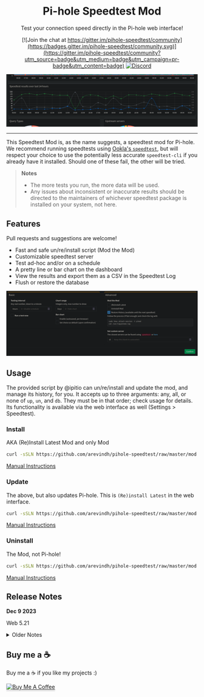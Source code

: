 <div style="text-align: center;">
<div style="align: justify;">

# Pi-hole Speedtest Mod

Test your connection speed directly in the Pi-hole web interface!

[![Join the chat at https://gitter.im/pihole-speedtest/community](https://badges.gitter.im/pihole-speedtest/community.svg)](https://gitter.im/pihole-speedtest/community?utm_source=badge&utm_medium=badge&utm_campaign=pr-badge&utm_content=badge)  [![Discord](https://badgen.net/badge/icon/discord?icon=discord&label)](https://discord.gg/TW9TfyM)

![Dashboard](assets/dashboard.png)

</div>
</div>

---

This Speedtest Mod is, as the name suggests, a speedtest mod for Pi-hole. We recommend running speedtests using [Ookla's `speedtest`](https://www.speedtest.net/apps/cli), but will respect your choice to use the potentially less accurate `speedtest-cli` if you already have it installed. Should one of these fail, the other will be tried.

> **Notes**
>
> * The more tests you run, the more data will be used.
> * Any issues about inconsistent or inaccurate results should be directed to the maintainers of whichever speedtest package is installed on your system, not here.

## Features

Pull requests and suggestions are welcome!

* Fast and safe un/re/install script (Mod the Mod)
* Customizable speedtest server
* Test ad-hoc and/or on a schedule
* A pretty line or bar chart on the dashboard
* View the results and export them as a CSV in the Speedtest Log
* Flush or restore the database

![Settings](assets/settings.png)

## Usage

The provided script by @ipitio can un/re/install and update the mod, and manage its history, for you. It accepts up to three arguments: any, all, or none of `up`, `un`, and `db`. They must be in that order; check usage for details. Its functionality is available via the web interface as well (Settings > Speedtest).

### Install

AKA (Re)Install Latest Mod and only Mod

```bash
curl -sSLN https://github.com/arevindh/pihole-speedtest/raw/master/mod.sh | sudo bash
```

[Manual Instructions](https://github.com/arevindh/pihole-speedtest/wiki/Installing-Speedtest-Mod)

### Update

The above, but also updates Pi-hole. This is `(Re)install Latest` in the web interface.

```bash
curl -sSLN https://github.com/arevindh/pihole-speedtest/raw/master/mod.sh | sudo bash -s up
```

[Manual Instructions](https://github.com/arevindh/pihole-speedtest/wiki/Updating--Speedtest-Mod)

### Uninstall

The Mod, not Pi-hole!

```bash
curl -sSLN https://github.com/arevindh/pihole-speedtest/raw/master/mod.sh | sudo bash -s un
```

[Manual Instructions](https://github.com/arevindh/pihole-speedtest/wiki/Uninstalling-Speedtest-Mod)

## Release Notes

**Dec 9 2023**

Web 5.21

<details>
<summary>Older Notes</summary>
</br>

**June 8 2023**

Pi-hole 5.17.1 FTL 5.23, Web 5.20.1

**Jan 5 2023**

Pi-hole 5.14.2 FTL 5.20, Web v5.18

Wishing everyone a very happy New Year!

**Nov 24 2022**

Pi-hole 5.14.1 FTL 5.19.1, Web v5.17

**Oct 18 2022**

Pi-hole v5.13 FTL v5.18.2, Web v5.16

**Oct 1 2022**

Pi-hole 5.12.2 FTL 5.18.1 Admin LTE 5.15.1 , Docker 2022.09.4

**Sept 8 2022**

Pi-hole FTL v5.17, Web v5.14.2 and Core v5.12

**Sept 4 2022**

Pi-hole FTL v5.17, Web v5.14.1 and Core v5.12

**August 29 2022**

Pi-hole docker update

**July 11 2022**

Pi-hole core v5.11.4

**July 9 2022**

Pi-hole FTL v5.16, Web v5.13 and Core v5.11.3

**April 24 2022**

Pi-hole FTL v5.15, Web v5.12 and Core v5.10

**Mar 17 2022**

Speedtest mod update fixed [AdminLTE/51](https://github.com/arevindh/AdminLTE/issues/51)

**Feb 21 2022**

Speedtest mod update, Pi-hole Web v5.11.1

**Feb 16 2022**

* Updated Pi-hole FTL v5.14, Web v5.11 and Core v5.9

**Jan 8 2022**

* Updated to Pi-hole v5.8.1 Core / FTL v5.13 / 5.10.1 Web

**Dec 26 2021**

* Updated to pihole 5.7 Core / 5.9 Web

**Oct 24 2021**

* Updated to pihole 5.6 Core / 5.8 Web

**Oct 1 2021**

* Updated to pihole 5.5 Core / 5.7 Web

**Sept 16 2021**

* Updated to pihole 5.4 Core / 5.6 Web, disabled python mode selection , 'pihole -a -sn'

**April 15 2021**

* Updated to pihole 5.3.1 Core / 5.5 Web

**Jan 20 2021**

* Updated to pihole 5.2.4 Core / 5.3.1 Web

**Jan 18 2021**

* Updated to pihole 5.2.3 Core / 5.3 Web

**Dec 25 2020**

* Updated to pihole V5.2.2

**Dec 4 2020**

* Updated to pihole V5.2.1

**Nov 30 2020**

* Updated to pihole 5.2(Web) & 5.2(Core)

**OCt 9 2020**

* Fixed scheduler issues

**Aug 13 2020**

* Updated to pihole 5.1.1 (Web) & 5.1.2 (Core)

**July 29 2020**

* New feature : Displays 0 for failed speedtests : [Show failed speedtests as 0?](https://github.com/arevindh/pihole-speedtest/issues/43)

**July 20 2020**

* Updated to version v5.1

**June 4 2020**

* Added Support for official Speedtest-cli (v5.0.2)

**May 11 2020**

* Updated to admin version v5.0

**Feb 26 2020**

* Updated to admin version v4.3.3

**Sept 24 2019**

* Updated to admin version v4.3.2

**Sept 19 2019**

* Updated to core version v4.3.2

**July 2 2019**

* Updated to version v4.3.1

**May 19 2019**

* Updated to Pi-hole core, Web v4.3

**Mar 7 2019**

* Updated to Pi-hole core v4.2.2

**Feb 14 2019**

* Updated to Pi-hole core v4.2.1

**Dec 31 2018**

* Speedtest mod is up to date with Pi-hole v4.1.2

**Dec 12 2018**

* Speedtest mod is up to date with Pi-hole v4.1

**Aug 7 2018**

* Speedtest mod is up to date with Pi-hole v4.0
* Pi-hole v4.0 released on 2018-08-06. Speedtest mod integration is going on will take approx 3 to 5 days.

</details>

## Buy me a ☕️

Buy me a ☕️ if you like my projects :)

<a href="https://www.buymeacoffee.com/itsmesid" target="_blank"><img src="https://www.buymeacoffee.com/assets/img/custom_images/orange_img.png" alt="Buy Me A Coffee" style="height: 41px !important;width: 174px !important;box-shadow: 0px 3px 2px 0px rgba(190, 190, 190, 0.5) !important;-webkit-box-shadow: 0px 3px 2px 0px rgba(190, 190, 190, 0.5) !important;" ></a>

